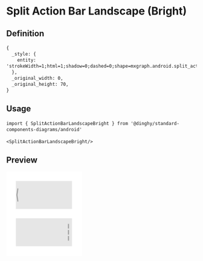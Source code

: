 # Split Action Bar Landscape (Bright)

## Definition

```
{
  _style: { 
    entity: 'strokeWidth=1;html=1;shadow=0;dashed=0;shape=mxgraph.android.split_action_bar_landscape;fillColor=#E6E6E6;',
  },
  _original_width: 0,
  _original_height: 70,
}
```

## Usage

```
import { SplitActionBarLandscapeBright } from '@dinghy/standard-components-diagrams/android'

<SplitActionBarLandscapeBright/>
```

## Preview

<img src="./split-action-bar-landscape-bright.png" width="200"/>
